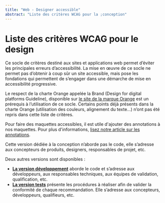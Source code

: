 ```yaml
---
title: "Web - Designer accessible"
abstract: "Liste des critères WCAG pour la ;conception"
---
```


# Liste des critères WCAG pour le design

Ce socle de critères destiné aux sites et applications web permet d’éviter les principales erreurs d’accessibilité.
La mise en œuvre de ce socle ne permet pas d’obtenir à coup sûr un site accessible, mais pose les fondations qui permettent de s’engager dans une démarche de mise en accessibilité progressive.

Le respect de la charte Orange appelée la Brand (Design for digital platforms Guideline), disponible sur [le site de la marque Orange](https://design.orange.com/) est un prérequis à l’utilisation de ce socle.
Certains points déjà présents dans la charte Orange (utilisation des couleurs, alignement du texte…) n’ont pas été repris dans cette liste de critères.

Pour faire des maquettes accessibles, il est utile d'ajouter des annotations à nos maquettes. Pour plus d'informations, <a href="../../articles/annotations-accessibilite" target="_blank">lisez notre article sur les annotations</a>.

Cette version dédiée à la conception n’aborde pas le code, elle s’adresse aux concepteurs de produits, designers, responsables de projet, etc.

Deux autres versions sont disponibles :

- **[La version développement](/fr/web/developper/)** aborde le code et s’adresse aux développeurs, aux responsables techniques, aux équipes de validation, qualification, etc.
- **[La version tests](/fr/web/tester/)** présente les procédures à réaliser afin de valider la conformité de chaque recommandation. Elle s’adresse aux concepteurs, développeurs, qualifieurs, etc. 
